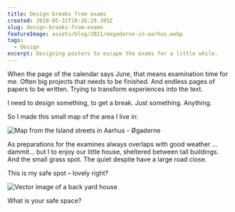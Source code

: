 ```yaml
---
title: Design breaks from exams
created: 2018-05-31T10:26:29.395Z
slug: design-breaks-from-exams
featureImage: assets/blog/2021/oegaderne-in-aarhus.webp
tags:
  - Design
excerpt: Designing posters to escape the exams for a little while. 
---
```


When the page of the calendar says June, that means examination time for me. Often big projects that needs to be finished. And endless pages of papers to be written. Trying to transform experiences into the text.

I need to design something, to get a break. Just something. Anything.

So I made this small map of the area I live in:

![Map from the Island streets in Aarhus - Øgaderne](/assets/blog/2021/oegaderne-in-aarhus.webp)

As preparations for the examines always overlaps with good weather …dammit… but I to enjoy our little house, sheltered between tall buildings. And the small grass spot. The quiet despite have a large road close.

This is my safe spot – lovely right?

![Vector image of a back yard house](/assets/blog/2021/home_hoeegh_guldbergs_gade.webp)

What is your safe space?


